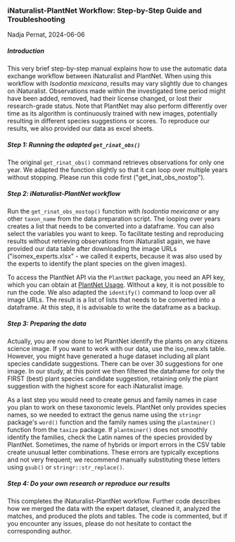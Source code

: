 ### iNaturalist-PlantNet Workflow: Step-by-Step Guide and Troubleshooting
Nadja Pernat, 2024-06-06


##### Introduction

This very brief step-by-step manual explains how to use the automatic data exchange workflow between iNaturalist and PlantNet. When using this workflow with *Isodontia mexicana*, results may vary slightly due to changes on iNaturalist. Observations made within the investigated time period might have been added, removed, had their license changed, or lost their research-grade status. Note that PlantNet may also perform differently over time as its algorithm is continuously trained with new images, potentially resulting in different species suggestions or scores. To reproduce our results, we also provided our data as excel sheets.


##### Step 1: Running the adapted `get_rinat_obs()`

The original `get_rinat_obs()` command retrieves observations for only one year. We adapted the function slightly so that it can loop over multiple years without stopping. Please run this code first ("get_inat_obs_nostop").


##### Step 2: iNaturalist-PlantNet workflow  

Run the `get_rinat_obs_nostop()` function with *Isodontia mexicana* or any other `taxon_name` from the data preparation script. The looping over years creates a list that needs to be converted into a dataframe. You can also select the variables you want to keep.
To facilitate testing and reproducing results without retrieving observations from iNaturalist again, we have provided our data table after downloading the image URLs ("isomex_experts.xlsx" - we called it experts, because it was also used by the experts to identify the plant species on the given images). 

To access the PlantNet API via the `PlantNet` package, you need an API key, which you can obtain at [PlantNet Usage](https://my.PlantNet.org/usage). Without a key, it is not possible to run the code. We also adapted the `identify()` command to loop over all image URLs. The result is a list of lists that needs to be converted into a dataframe. At this step, it is advisable to write the dataframe as a backup.

 
 
##### Step 3: Preparing the data

Actually, you are now done to let PlantNet identify the plants on any citizens science image. If you want to work with our data, use the iso_new.xls table. However, you might have generated a huge dataset including all plant species candidate suggestions. There can be over 30 suggestions for one image. In our study, at this point we then filtered the dataframe for only the FIRST (best) plant species candidate suggestion, retaining only the plant suggestion with the highest score for each iNaturalist image. 

As a last step you would need to create genus and family names in case you plan to work on these taxonomic levels. PlantNet only provides species names, so we needed to extract the genus name using the `stringr` package's `word()` function and the family names using the `plantminer()` function from the `taxize` package. If `plantminer()` does not smoothly identify the families, check the Latin names of the species provided by PlantNet. Sometimes, the name of hybrids or import errors in the CSV table create unusual letter combinations. These errors are typically exceptions and not very frequent; we recommend manually substituting these letters using `gsub()` or `stringr::str_replace()`.

 
##### Step 4: Do your own research or reproduce our results 

This completes the iNaturalist-PlantNet workflow. Further code describes how we merged the data with the expert dataset, cleaned it, analyzed the matches, and produced the plots and tables. The code is commented, but if you encounter any issues, please do not hesitate to contact the corresponding author.

